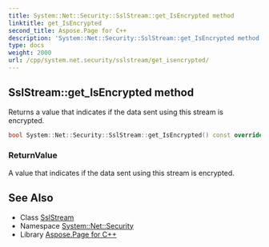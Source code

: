 ```yaml
---
title: System::Net::Security::SslStream::get_IsEncrypted method
linktitle: get_IsEncrypted
second_title: Aspose.Page for C++
description: 'System::Net::Security::SslStream::get_IsEncrypted method. Returns a value that indicates if the data sent using this stream is encrypted in C++.'
type: docs
weight: 2000
url: /cpp/system.net.security/sslstream/get_isencrypted/
---
```

## SslStream::get_IsEncrypted method


Returns a value that indicates if the data sent using this stream is encrypted.

```cpp
bool System::Net::Security::SslStream::get_IsEncrypted() const override
```


### ReturnValue

A value that indicates if the data sent using this stream is encrypted.

## See Also

* Class [SslStream](../)
* Namespace [System::Net::Security](../../)
* Library [Aspose.Page for C++](../../../)
